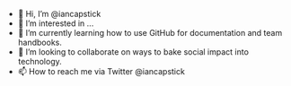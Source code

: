 - 👋 Hi, I’m @iancapstick
- 👀 I’m interested in ...
- 🌱 I’m currently learning how to use GitHub for documentation and team handbooks. 
- 💞️ I’m looking to collaborate on ways to bake social impact into technology. 
- 📫 How to reach me via Twitter @iancapstick

<!---
iancapstick/iancapstick is a ✨ special ✨ repository because its `README.md` (this file) appears on your GitHub profile.
You can click the Preview link to take a look at your changes.
--->
